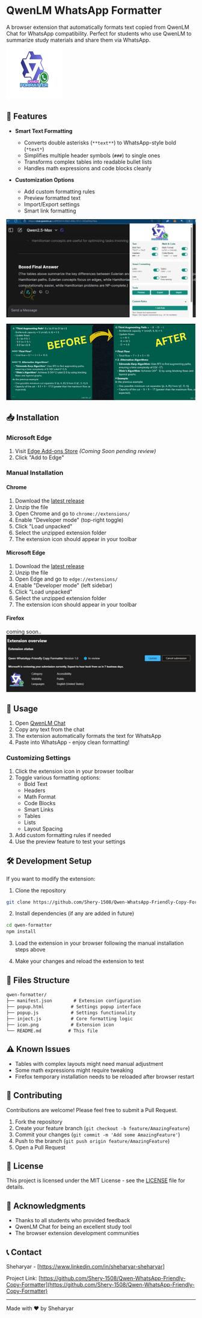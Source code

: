 # QwenLM WhatsApp Formatter

A browser extension that automatically formats text copied from QwenLM Chat for WhatsApp compatibility. Perfect for students who use QwenLM to summarize study materials and share them via WhatsApp.
<br>
<img src="/readme%20pics/icon.png" alt="Extension Logo" width="150" height="150">

## 🌟 Features

- **Smart Text Formatting**
  - Converts double asterisks (`**text**`) to WhatsApp-style bold (`*text*`)
  - Simplifies multiple header symbols (`###`) to single ones
  - Transforms complex tables into readable bullet lists
  - Handles math expressions and code blocks cleanly

- **Customization Options**
  - Add custom formatting rules
  - Preview formatted text
  - Import/Export settings
  - Smart link formatting

![Extension](/readme%20pics/extensionpage.png)

![result](/readme%20pics/beforeafter.png)

## 📥 Installation


### Microsoft Edge
1. Visit [Edge Add-ons Store](store-link) *(Coming Soon pending review)*
2. Click "Add to Edge"


### Manual Installation

#### Chrome
1. Download the [latest release](https://github.com/Shery-1508/Qwen-WhatsApp-Friendly-Copy-Formatter/releases/tag/v1.0.0)
2. Unzip the file
3. Open Chrome and go to `chrome://extensions/`
4. Enable "Developer mode" (top-right toggle)
5. Click "Load unpacked"
6. Select the unzipped extension folder
7. The extension icon should appear in your toolbar

#### Microsoft Edge
1. Download the [latest release](https://github.com/Shery-1508/Qwen-WhatsApp-Friendly-Copy-Formatter/releases/tag/v1.0.0)
2. Unzip the file
3. Open Edge and go to `edge://extensions/`
4. Enable "Developer mode" (left sidebar)
5. Click "Load unpacked"
6. Select the unzipped extension folder
7. The extension icon should appear in your toolbar

#### Firefox
coming soon..
![comingsood](/readme%20pics/pendingreview.png)


## 🚀 Usage

1. Open [QwenLM Chat](https://chat.qwenlm.ai)
2. Copy any text from the chat
3. The extension automatically formats the text for WhatsApp
4. Paste into WhatsApp - enjoy clean formatting!

### Customizing Settings

1. Click the extension icon in your browser toolbar
2. Toggle various formatting options:
   - Bold Text
   - Headers
   - Math Format
   - Code Blocks
   - Smart Links
   - Tables
   - Lists
   - Layout Spacing
3. Add custom formatting rules if needed
4. Use the preview feature to test your settings

## 🛠️ Development Setup

If you want to modify the extension:

1. Clone the repository
```bash
git clone https://github.com/Shery-1508/Qwen-WhatsApp-Friendly-Copy-Formatter.git
```

2. Install dependencies (if any are added in future)
```bash
cd qwen-formatter
npm install
```

3. Load the extension in your browser following the manual installation steps above

4. Make your changes and reload the extension to test

## 📝 Files Structure

```
qwen-formatter/
├── manifest.json        # Extension configuration
├── popup.html          # Settings popup interface
├── popup.js            # Settings functionality
├── inject.js           # Core formatting logic
├── icon.png            # Extension icon
└── README.md          # This file
```

## ⚠️ Known Issues

- Tables with complex layouts might need manual adjustment
- Some math expressions might require tweaking
- Firefox temporary installation needs to be reloaded after browser restart

## 🤝 Contributing

Contributions are welcome! Please feel free to submit a Pull Request.

1. Fork the repository
2. Create your feature branch (`git checkout -b feature/AmazingFeature`)
3. Commit your changes (`git commit -m 'Add some AmazingFeature'`)
4. Push to the branch (`git push origin feature/AmazingFeature`)
5. Open a Pull Request

## 📄 License

This project is licensed under the MIT License - see the [LICENSE](LICENSE) file for details.

## 🙏 Acknowledgments

- Thanks to all students who provided feedback
- QwenLM Chat for being an excellent study tool
- The browser extension development communities

## 📞 Contact

Sheharyar - [https://www.linkedin.com/in/sheharyar-sheharyar]

Project Link: [https://github.com/Shery-1508/Qwen-WhatsApp-Friendly-Copy-Formatter](https://github.com/Shery-1508/Qwen-WhatsApp-Friendly-Copy-Formatter)

---

Made with ❤️ by Sheharyar
